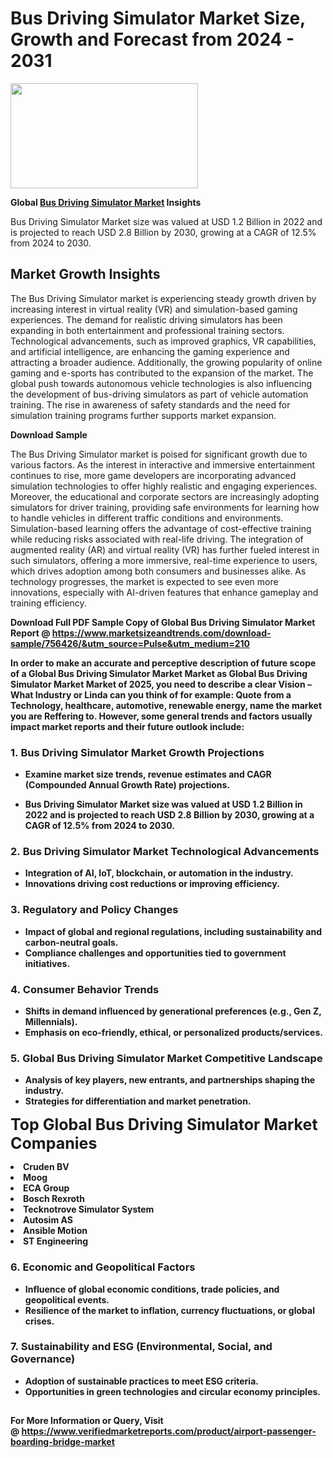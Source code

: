 <H1>Bus Driving Simulator Market Size, Growth and Forecast from 2024 - 2031</H1><img class="aligncenter size-medium wp-image-584254" src="https://thirdeyenews.in/wp-content/uploads/2024/09/Global-Market-Research-300x168.jpeg" alt="" width="300" height="168" /><p><strong>Global&nbsp;<a href="https://www.marketsizeandtrends.com/download-sample/756426/&amp;utm_source=Pulse&amp;utm_medium=210">Bus Driving Simulator Market</a> Insights</strong></p><p>Bus Driving Simulator Market size was valued at USD 1.2 Billion in 2022 and is projected to reach USD 2.8 Billion by 2030, growing at a CAGR of 12.5% from 2024 to 2030.</p><p><h2>Market Growth Insights</h2> <p>The Bus Driving Simulator market is experiencing steady growth driven by increasing interest in virtual reality (VR) and simulation-based gaming experiences. The demand for realistic driving simulators has been expanding in both entertainment and professional training sectors. Technological advancements, such as improved graphics, VR capabilities, and artificial intelligence, are enhancing the gaming experience and attracting a broader audience. Additionally, the growing popularity of online gaming and e-sports has contributed to the expansion of the market. The global push towards autonomous vehicle technologies is also influencing the development of bus-driving simulators as part of vehicle automation training. The rise in awareness of safety standards and the need for simulation training programs further supports market expansion.</p> <p><strong>Download Sample</strong></p> <p>The Bus Driving Simulator market is poised for significant growth due to various factors. As the interest in interactive and immersive entertainment continues to rise, more game developers are incorporating advanced simulation technologies to offer highly realistic and engaging experiences. Moreover, the educational and corporate sectors are increasingly adopting simulators for driver training, providing safe environments for learning how to handle vehicles in different traffic conditions and environments. Simulation-based learning offers the advantage of cost-effective training while reducing risks associated with real-life driving. The integration of augmented reality (AR) and virtual reality (VR) has further fueled interest in such simulators, offering a more immersive, real-time experience to users, which drives adoption among both consumers and businesses alike. As technology progresses, the market is expected to see even more innovations, especially with AI-driven features that enhance gameplay and training efficiency.</p> <p><strong></p><p><span class=""><strong>Download Full PDF Sample Copy of Global Bus Driving Simulator Market Report</strong> @ <a href="https://www.marketsizeandtrends.com/download-sample/756426/&amp;utm_source=Pulse&amp;utm_medium=210" target="_blank">https://www.marketsizeandtrends.com/download-sample/756426/&amp;utm_source=Pulse&amp;utm_medium=210</a></span></p><p>In order to make an accurate and perceptive description of future scope of a Global&nbsp;Bus Driving Simulator Market Market as Global&nbsp;Bus Driving Simulator Market Market of 2025, you need to describe a clear Vision &ndash; What Industry or Linda can you think of for example: Quote from a Technology, healthcare, automotive, renewable energy, name the market you are Reffering to. However, some general trends and factors usually impact market reports and their future outlook include:</p><h3>1.&nbsp;<strong>Bus Driving Simulator Market Growth Projections</strong></h3><ul><li>Examine market size trends, revenue estimates and CAGR (Compounded Annual Growth Rate) projections.</li><li><p>Bus Driving Simulator Market size was valued at USD 1.2 Billion in 2022 and is projected to reach USD 2.8 Billion by 2030, growing at a CAGR of 12.5% from 2024 to 2030.</p></li></ul><h3>2.&nbsp;<strong>Bus Driving Simulator Market Technological Advancements</strong></h3><ul><li>Integration of AI, IoT, blockchain, or automation in the industry.</li><li>Innovations driving cost reductions or improving efficiency.</li></ul><h3>3.&nbsp;<strong>Regulatory and Policy Changes</strong></h3><ul><li>Impact of global and regional regulations, including sustainability and carbon-neutral goals.</li><li>Compliance challenges and opportunities tied to government initiatives.</li></ul><h3>4.&nbsp;<strong>Consumer Behavior Trends</strong></h3><ul><li>Shifts in demand influenced by generational preferences (e.g., Gen Z, Millennials).</li><li>Emphasis on eco-friendly, ethical, or personalized products/services.</li></ul><h3>5.&nbsp;<strong>Global Bus Driving Simulator Market Competitive Landscape</strong></h3><ul><li>Analysis of key players, new entrants, and partnerships shaping the industry.</li><li>Strategies for differentiation and market penetration.</li></ul><p data-pm-slice="1 1 []"><span style="color: inherit; font-family: inherit; font-size: 25px;">Top Global Bus Driving Simulator Market Companies</span></p><div class="" data-test-id=""><p><li>Cruden BV</li><li> Moog</li><li> ECA Group</li><li> Bosch Rexroth</li><li> Tecknotrove Simulator System</li><li> Autosim AS</li><li> Ansible Motion</li><li> ST Engineering</li></p></div><h3>6.&nbsp;<strong>Economic and Geopolitical Factors</strong></h3><ul><li>Influence of global economic conditions, trade policies, and geopolitical events.</li><li>Resilience of the market to inflation, currency fluctuations, or global crises.</li></ul><h3>7.&nbsp;<strong>Sustainability and ESG (Environmental, Social, and Governance)</strong></h3><ul><li>Adoption of sustainable practices to meet ESG criteria.</li><li>Opportunities in green technologies and circular economy principles.</li></ul><h2><strong style="font-size: 14px;">For More Information or Query, Visit @&nbsp;</strong><a style="background-color: #ffffff; font-size: 14px;" href="https://www.marketsizeandtrends.com/report/bus-driving-simulator-market/" target="_blank">https://www.verifiedmarketreports.com/product/airport-passenger-boarding-bridge-market</a></h2>
